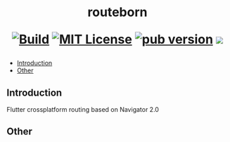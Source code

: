 <h1 align="center">
  routeborn
  <p align="center">
    <a href="https://github.com/KristianBalaj/routeborn/actions/workflows/build.yml"><img src="https://github.com/KristianBalaj/routeborn/actions/workflows/build.yml/badge.svg" alt="Build"></a>
    <a href="https://img.shields.io/badge/License-MIT-green"><img src="https://img.shields.io/badge/License-MIT-green" alt="MIT License"></a>
    <a href="https://pub.dev/packages/routeborn"><img src="https://img.shields.io/pub/v/routeborn?color=blue" alt="pub version"></a>
    <a href="https://codecov.io/gh/KristianBalaj/routeborn"><img src="https://codecov.io/gh/KristianBalaj/routeborn/branch/main/graph/badge.svg?token=JG4ZV64V0I"/></a>
  </p>
</h1>

- [Introduction](#introduction)
- [Other](#other)  

## Introduction
Flutter crossplatform routing based on Navigator 2.0 

## Other

